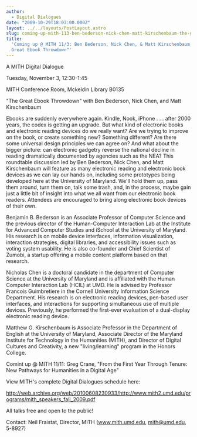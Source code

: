 ```yaml
---
author:
  - Digital Dialogues
date: "2009-10-29T18:03:00.000Z"
layout: ../../layouts/PostLayout.astro
slug: coming-up-mith-113-ben-bederson-nick-chen-matt-kirschenbaum-the-great-ebook-throwdown
title:
  'Coming up @ MITH 11/3: Ben Bederson, Nick Chen, & Matt Kirschenbaum, "The
  Great Ebook Throwdown"'
---
```


A MITH Digital Dialogue

Tuesday, November 3, 12:30-1:45

MITH Conference Room, Mckeldin Library B0135

"The Great Ebook Throwdown" with Ben Bederson, Nick Chen, and Matt Kirschenbaum

Ebooks are suddenly everywhere again. Kindle, Nook, iPhone . . . after 2000 years, the codex is getting an upgrade. But what kind of electronic books and electronic reading devices do we really want? Are we trying to improve on the book, or create something new? Something different? Are there some universal design principles we can agree on? And what about the bigger picture: can electronic gadgetry reverse the national decline in reading dramatically documented by agencies such as the NEA? This roundtable discussion led by Ben Bederson, Nick Chen, and Matt Kirschenbaum will feature as many electronic reading and electronic book devices as we can lay our hands on, including some prototypes being developed here at the University of Maryland. We'll hold them up, pass them around, turn them on, talk some trash, and, in the process, maybe gain just a little bit of insight into what we all want from our electronic book readers. Attendees are encouraged to bring along electronic book devices of their own.

Benjamin B. Bederson is an Associate Professor of Computer Science and the previous director of the Human-Computer Interaction Lab at the Institute for Advanced Computer Studies and iSchool at the University of Maryland. His research is on mobile device interfaces, information visualization, interaction strategies, digital libraries, and accessibility issues such as voting system usability. He is also co-founder and Chief Scientist of Zumobi, a startup offering a mobile content platform based on that research.

Nicholas Chen is a doctoral candidate in the department of Computer Science at the University of Maryland and is affiliated with the Human Computer Interaction Lab (HCIL) at UMD. He is advised by Professor Francois Guimbretiere in the Cornell University Information Science Department. His research is on electronic reading devices, pen-based user interfaces, and interactions for supporting simultaneous use of multiple devices. Previously, he performed the first-ever evaluation of a dual-display electronic reading device.

Matthew G. Kirschenbaum is Associate Professor in the Department of English at the University of Maryland, Associate Director of the Maryland Institute for Technology in the Humanities (MITH), and Director of Digital Cultures and Creativity, a new "living/learning" program in the Honors College.

Comint up @ MITH 11/11: Greg Crane, "From the First Year Through Tenure: New Pathways for Humanities in a Digital Age"

View MITH's complete Digital Dialogues schedule here:

http://web.archive.org/web/20100608230933/http://www.mith2.umd.edu/programs/mith_speakers_fall_2009.pdf

All talks free and open to the public!

Contact: Neil Fraistat, Director, MITH (www.mith.umd.edu, mith@umd.edu, 5-8927)
